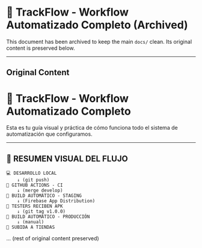 # 🤖 TrackFlow - Workflow Automatizado Completo (Archived)

This document has been archived to keep the main `docs/` clean. Its original content is preserved below.

---

## Original Content

# 🤖 TrackFlow - Workflow Automatizado Completo

Esta es tu guía visual y práctica de cómo funciona todo el sistema de automatización que configuramos.

---

## 🎯 **RESUMEN VISUAL DEL FLUJO**

```
💻 DESARROLLO LOCAL
    ↓ (git push)
🧪 GITHUB ACTIONS - CI
    ↓ (merge develop)
📱 BUILD AUTOMÁTICO - STAGING
    ↓ (Firebase App Distribution)
👥 TESTERS RECIBEN APK
    ↓ (git tag v1.0.0)
🚀 BUILD AUTOMÁTICO - PRODUCCIÓN
    ↓ (manual)
🏪 SUBIDA A TIENDAS
```

... (rest of original content preserved)
